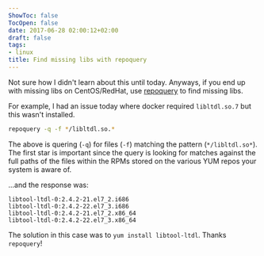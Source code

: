 ```yaml
---
ShowToc: false
TocOpen: false
date: 2017-06-28 02:00:12+02:00
draft: false
tags:
- linux
title: Find missing libs with repoquery
---
```


Not sure how I didn't learn about this until today. Anyways, if you end up with missing libs on CentOS/RedHat, use [repoquery](http://yum.baseurl.org/wiki/RepoQuery) to find missing libs.



For example, I had an issue today where docker required `libltdl.so.7` but this wasn't installed.


```bash
repoquery -q -f */libltdl.so.*
```

The above is quering (`-q`) for files (`-f`) matching the pattern (`*/libltdl.so*`). The first star is important since the query is looking for matches against the full paths of the files within the RPMs stored on the various YUM repos your system is aware of.

...and the response was:

```
libtool-ltdl-0:2.4.2-21.el7_2.i686
libtool-ltdl-0:2.4.2-22.el7_3.i686
libtool-ltdl-0:2.4.2-21.el7_2.x86_64
libtool-ltdl-0:2.4.2-22.el7_3.x86_64
```

The solution in this case was to `yum install libtool-ltdl`. Thanks `repoquery`!
